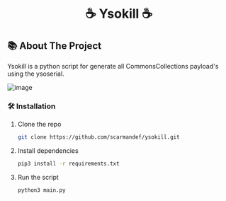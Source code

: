 <h1 align="center">
<br>☕ Ysokill ☕
</h1>

<!-- ABOUT THE PROJECT -->
## 📚 About The Project


   Ysokill is a python script for generate all CommonsCollections payload's using the ysoserial.

![image](https://user-images.githubusercontent.com/80011252/195480832-9f0fa0c7-c20c-421e-9097-25fccec2dc05.png)


### 🛠️ Installation


1. Clone the repo
   ```sh
   git clone https://github.com/scarmandef/ysokill.git
   ```
2. Install dependencies
   ```sh
   pip3 install -r requirements.txt
   ```
3. Run the script
   ```py
   python3 main.py
   ```
